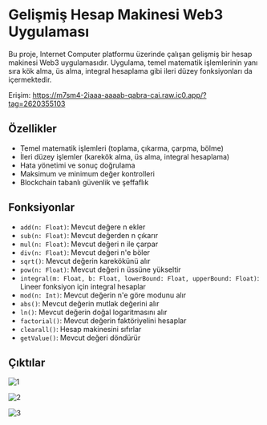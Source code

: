 
# Gelişmiş Hesap Makinesi Web3 Uygulaması

Bu proje, Internet Computer platformu üzerinde çalışan gelişmiş bir hesap makinesi Web3 uygulamasıdır. Uygulama, temel matematik işlemlerinin yanı sıra kök alma, üs alma, integral hesaplama gibi ileri düzey fonksiyonları da içermektedir.

Erişim: https://m7sm4-2iaaa-aaaab-qabra-cai.raw.ic0.app/?tag=2620355103

## Özellikler

- Temel matematik işlemleri (toplama, çıkarma, çarpma, bölme)
- İleri düzey işlemler (karekök alma, üs alma, integral hesaplama)
- Hata yönetimi ve sonuç doğrulama
- Maksimum ve minimum değer kontrolleri
- Blockchain tabanlı güvenlik ve şeffaflık


## Fonksiyonlar

- `add(n: Float)`: Mevcut değere n ekler
- `sub(n: Float)`: Mevcut değerden n çıkarır
- `mul(n: Float)`: Mevcut değeri n ile çarpar
- `div(n: Float)`: Mevcut değeri n'e böler
- `sqrt()`: Mevcut değerin karekökünü alır
- `pow(n: Float)`: Mevcut değeri n üssüne yükseltir
- `integral(m: Float, b: Float, lowerBound: Float, upperBound: Float)`: Lineer fonksiyon için integral hesaplar
- `mod(n: Int)`: Mevcut değerin n'e göre modunu alır
- `abs()`: Mevcut değerin mutlak değerini alır
- `ln()`: Mevcut değerin doğal logaritmasını alır
- `factorial()`: Mevcut değerin faktöriyelini hesaplar
- `clearall()`: Hesap makinesini sıfırlar
- `getValue()`: Mevcut değeri döndürür

## Çıktılar

![1](https://github.com/user-attachments/assets/97585072-9da7-4bc0-996c-44aebc172d9f)

![2](https://github.com/user-attachments/assets/eb3228eb-1f22-45b8-93f8-8c4ad54fc49c)

![3](https://github.com/user-attachments/assets/51239700-12bf-4dc6-adb3-989dfef94797)
